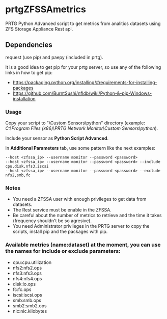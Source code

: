 # prtgZFSSAmetrics

PRTG Python Advanced script to get metrics from analitics datasets using ZFS Storage Appliance Rest api.

## Dependencies

request (use pip) and paepy (included in prtg).

It is a good idea to get pip for your prtg server, so use any of the following links in how to get pip:

* <https://packaging.python.org/installing/#requirements-for-installing-packages>
* <https://github.com/BurntSushi/nfldb/wiki/Python-&-pip-Windows-installation>

### Usage

Copy your script to "\Custom Sensors\python" directory (example: *C:\Program Files (x86)\PRTG Network Monitor\Custom Sensors\python*).

Include your sensor as **Python Script Advanced**.

In **Additional Parameters** tab, use some pattern like the next examples:

    --host <zfssa_ip> --username monitor --password <password>
    --host <zfssa_ip> --username monitor --password <password> --include cpu,disk,nfs3,iscsi
    --host <zfssa_ip> --username monitor --password <password> --exclude nfs2,smb,fc

### Notes

* You need a ZFSSA user with enough privileges to get data from datasets.
* The Rest service must be enable in the ZFSSA.
* Be careful about the number of metrics to retrieve and the time it takes (frequency shouldn't be so agresive).
* You need Administrator privileges in the PRTG server to copy the scripts, install pip and the packages with pip.


### Available metrics (name:dataset) at the moment, you can use the names for include or exclude parameters:

* cpu:cpu.utilization
* nfs2:nfs2.ops
* nfs3:nfs3.ops
* nfs4:nfs4.ops
* disk:io.ops
* fc:fc.ops
* iscsi:iscsi.ops
* smb:smb.ops
* smb2:smb2.ops
* nic:nic.kilobytes